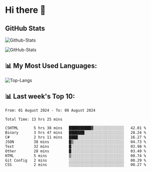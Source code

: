 # Hi there 👋

## GitHub Stats
![Github-Stats](https://github-readme-stats-sigma-five.vercel.app/api?username=ltorson&show_icons=true&theme=radical&count_private=true)

![GitHub-Stats](https://github-readme-stats.vercel.app/api/wakatime?username=LeeTorson&theme=synthwave&size_weight=0.5&count_weight=0.5&title_color=36F9F6&langs_count=10&count_private=true)

## 📊 My Most Used Languages:
![Top-Langs](https://github-readme-stats-sigma-five.vercel.app/api/top-langs/?username=LTorson&layout=compact&langs_count=10)


## 📊 Last week's Top 10:
<!--START_SECTION:waka-->

```txt
From: 01 August 2024 - To: 08 August 2024

Total Time: 13 hrs 25 mins

CSHTML       5 hrs 38 mins   ██████████▓░░░░░░░░░░░░░░   42.01 %
Binary       3 hrs 47 mins   ███████░░░░░░░░░░░░░░░░░░   28.24 %
C#           2 hrs 11 mins   ████░░░░░░░░░░░░░░░░░░░░░   16.27 %
JSON         38 mins         █▒░░░░░░░░░░░░░░░░░░░░░░░   04.73 %
Text         32 mins         █░░░░░░░░░░░░░░░░░░░░░░░░   03.98 %
Other        28 mins         █░░░░░░░░░░░░░░░░░░░░░░░░   03.49 %
HTML         5 mins          ▒░░░░░░░░░░░░░░░░░░░░░░░░   00.74 %
Git Config   2 mins          ░░░░░░░░░░░░░░░░░░░░░░░░░   00.29 %
CSS          2 mins          ░░░░░░░░░░░░░░░░░░░░░░░░░   00.27 %
```

<!--END_SECTION:waka-->
